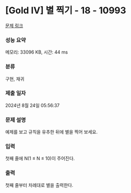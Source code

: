 # [Gold IV] 별 찍기 - 18 - 10993 

[문제 링크](https://www.acmicpc.net/problem/10993) 

### 성능 요약

메모리: 33096 KB, 시간: 44 ms

### 분류

구현, 재귀

### 제출 일자

2024년 8월 24일 05:56:37

### 문제 설명

<p>예제를 보고 규칙을 유추한 뒤에 별을 찍어 보세요.</p>

### 입력 

 <p>첫째 줄에 N(1 ≤ N ≤ 10)이 주어진다.</p>

### 출력 

 <p>첫째 줄부터 차례대로 별을 출력한다.</p>

